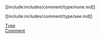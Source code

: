 [[include:includes/comment/type/none.md]]

[[include:includes/comment/type/see.md]]

[Type](../index.html)  
[Comment](../../index.html)